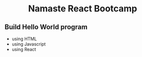 # <p align="center">Namaste React Bootcamp</p>

## Build Hello World program

- using HTML
- using Javascript
- using React
